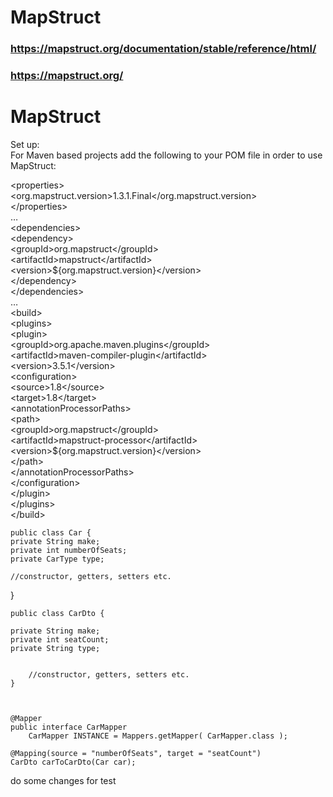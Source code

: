 
# MapStruct

### https://mapstruct.org/documentation/stable/reference/html/

### https://mapstruct.org/


<h1 class="code-line" data-line-start=0 data-line-end=1 ><a id="MapStruct_0"></a>MapStruct</h1>
<p class="has-line-data" data-line-start="1" data-line-end="3">Set up:<br>
For Maven based projects add the following to your POM file in order to use MapStruct:</p>
<p class="has-line-data" data-line-start="4" data-line-end="36">&lt;properties&gt;<br>
&lt;org.mapstruct.version&gt;1.3.1.Final&lt;/org.mapstruct.version&gt;<br>
&lt;/properties&gt;<br>
…<br>
&lt;dependencies&gt;<br>
&lt;dependency&gt;<br>
&lt;groupId&gt;org.mapstruct&lt;/groupId&gt;<br>
&lt;artifactId&gt;mapstruct&lt;/artifactId&gt;<br>
&lt;version&gt;${org.mapstruct.version}&lt;/version&gt;<br>
&lt;/dependency&gt;<br>
&lt;/dependencies&gt;<br>
…<br>
&lt;build&gt;<br>
&lt;plugins&gt;<br>
&lt;plugin&gt;<br>
&lt;groupId&gt;org.apache.maven.plugins&lt;/groupId&gt;<br>
&lt;artifactId&gt;maven-compiler-plugin&lt;/artifactId&gt;<br>
&lt;version&gt;3.5.1&lt;/version&gt;<br>
&lt;configuration&gt;<br>
&lt;source&gt;1.8&lt;/source&gt;<br>
&lt;target&gt;1.8&lt;/target&gt;<br>
&lt;annotationProcessorPaths&gt;<br>
&lt;path&gt;<br>
&lt;groupId&gt;org.mapstruct&lt;/groupId&gt;<br>
&lt;artifactId&gt;mapstruct-processor&lt;/artifactId&gt;<br>
&lt;version&gt;${org.mapstruct.version}&lt;/version&gt;<br>
&lt;/path&gt;<br>
&lt;/annotationProcessorPaths&gt;<br>
&lt;/configuration&gt;<br>
&lt;/plugin&gt;<br>
&lt;/plugins&gt;<br>
&lt;/build&gt;</p>


    public class Car {
    private String make;
    private int numberOfSeats;
    private CarType type;
 
    //constructor, getters, setters etc.
}


    public class CarDto {
     
    private String make;
    private int seatCount;
    private String type;
 

        //constructor, getters, setters etc.
    }
    
    

    @Mapper 
    public interface CarMapper 
        CarMapper INSTANCE = Mappers.getMapper( CarMapper.class ); 
        
    @Mapping(source = "numberOfSeats", target = "seatCount")
    CarDto carToCarDto(Car car); 


do some changes for test
